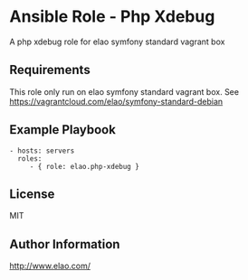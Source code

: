 Ansible Role - Php Xdebug
=========================

A php xdebug role for elao symfony standard vagrant box

Requirements
------------

This role only run on elao symfony standard vagrant box. See https://vagrantcloud.com/elao/symfony-standard-debian

Example Playbook
----------------

    - hosts: servers
      roles:
         - { role: elao.php-xdebug }

License
-------

MIT

Author Information
------------------

http://www.elao.com/
